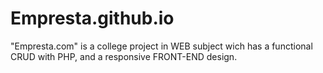 # Empresta.github.io
"Empresta.com" is a college project in WEB subject wich has a functional CRUD with PHP, and a responsive FRONT-END design.
